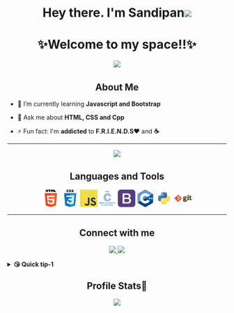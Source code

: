 <h1 align="center">Hey there. I'm Sandipan<img src="https://media.giphy.com/media/3ohhwMDyS6rv3sB8yI/giphy.gif" width="100px"></h1>
<h1 align="center">✨Welcome to my space!!✨</h1>
<p align="center"><img src="https://komarev.com/ghpvc/?username=sandip2224&color=brightgreen&label=Bonjour!!!+You+are+visitor"/>

<h2 align="center">About Me</h2>
<ul>
  <li><p>🌱 I’m currently learning <strong>Javascript and Bootstrap</strong></p></li>
  <li><p>💬 Ask me about <strong>HTML, CSS and Cpp</strong></p></li>
  <li><p>⚡ Fun fact: I'm <strong>addicted</strong> to <strong>F.R.I.E.N.D.S❤</strong> and <strong>☕</p></li>
</ul>
<hr>

<p align="center"><img src="https://github-readme-stats.vercel.app/api/top-langs/?username=sandip2224&layout=compact"/></p>
<h2 align="center">Languages and Tools</h2>
  
<p align="center">
  <code><img width="40" src="https://raw.githubusercontent.com/github/explore/80688e429a7d4ef2fca1e82350fe8e3517d3494d/topics/html/html.png"></code>
  <code><img width="40" src="https://raw.githubusercontent.com/github/explore/80688e429a7d4ef2fca1e82350fe8e3517d3494d/topics/css/css.png"></code>
  <code><img width="40" src="https://raw.githubusercontent.com/github/explore/80688e429a7d4ef2fca1e82350fe8e3517d3494d/topics/javascript/javascript.png"></code>
  <code><img width="40" src="https://raw.githubusercontent.com/github/explore/80688e429a7d4ef2fca1e82350fe8e3517d3494d/topics/c/c.png"></code>
  <code><img width="40" src="https://raw.githubusercontent.com/github/explore/80688e429a7d4ef2fca1e82350fe8e3517d3494d/topics/bootstrap/bootstrap.png"></code>
  <code><img width="40" src="https://raw.githubusercontent.com/github/explore/80688e429a7d4ef2fca1e82350fe8e3517d3494d/topics/cpp/cpp.png"></code>
  <code><img width="40" src="https://raw.githubusercontent.com/github/explore/80688e429a7d4ef2fca1e82350fe8e3517d3494d/topics/python/python.png"></code>
  <code><img width="40" src="https://raw.githubusercontent.com/github/explore/80688e429a7d4ef2fca1e82350fe8e3517d3494d/topics/git/git.png"></code>
</p>
<hr>

<h2 align="center">Connect with me</h2>
<p align="center">
<a href="https://linkedin.com/in/sandipan0164" target="_blank">
  <img src="https://img.shields.io/badge/Connect_On_LinkedIn-Sandipan_Das-blue.svg"/>
</a>
<a href="https://twitter.com/sandipan_2224" target="_blank">
  <img src="https://img.shields.io/twitter/follow/sandipan_2224?color=Blue&label=Follow%20me%20on%20Twitter&style=square"/>
</a>
</p>

<details>
  <summary>😘 Quick tip-1</summary>
  <h4>Secret Recipe #1: ✨You don't need to climb the entire staircase. Just take that first step.✨</h4>
</details>

<h2 align="center">Profile Stats🎡</h2>
<p align="center"><img src="https://github-readme-stats.vercel.app/api?username=sandip2224&show_icons=true&theme=radical&line_height=35&count_private=true"/></p>

